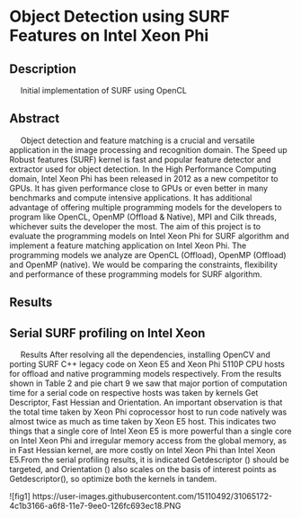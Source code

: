 
<BODY>

<DIV id="id_1">
<H1> Object Detection using SURF Features on Intel Xeon Phi </H1>
</DIV>
<DIV id="id_2_1">
<P class="p9 ft6"><H2> Description </H2></P>
<P class="p10 ft6">&nbsp;&nbsp;&nbsp;&nbsp;&nbsp;Initial implementation of SURF using OpenCL
</P>
</DIV>
<DIV id="id_2_2">
<P class="p9 ft6"><H2> Abstract </H2></P>
<P class="p12 ft6">&nbsp;&nbsp;&nbsp;&nbsp;&nbsp;Object detection and feature matching is a crucial and versatile application in the image processing and recognition domain. The Speed up Robust features (SURF) kernel is fast and popular feature detector and extractor used for object detection. In the High Performance Computing domain, Intel Xeon Phi has been released in 2012 as a new competitor to GPUs. It has given performance close to GPUs or even better in many benchmarks and compute intensive applications. It has additional advantage of offering multiple programming models for the developers to program like OpenCL, OpenMP (Offload &amp; Native), MPI and Cilk threads, whichever suits the developer the most. The aim of this project is to evaluate the programming models on Intel Xeon Phi for SURF algorithm and implement a feature matching application on Intel Xeon Phi. The programming models we analyze are OpenCL (Offload), OpenMP (Offload) and OpenMP (native). We would be comparing the constraints, flexibility and performance of these programming models for SURF algorithm.
</P>
<P class="p9 ft6"><H2> Results </H2></P>
<P class="p12 ft6"><H2> Serial SURF profiling on Intel Xeon </H2></P>
<P class="p12 ft6">&nbsp;&nbsp;&nbsp;&nbsp;&nbsp;Results
After resolving all the dependencies, installing OpenCV and porting SURF C++ legacy code on Xeon E5 and Xeon Phi 5110P
CPU hosts for offload and native programming models respectively. From the results shown in Table 2 and pie chart 9 we saw that
major portion of computation time for a serial code on respective hosts was taken by kernels Get Descriptor, Fast Hessian and
Orientation. An important observation is that the total time taken by Xeon Phi coprocessor host to run code natively was almost
twice as much as time taken by Xeon E5 host. This indicates two things that a single core of Intel Xeon E5 is more powerful than a
single core on Intel Xeon Phi and irregular memory access from the global memory, as in Fast Hessian kernel, are more costly on
Intel Xeon Phi than Intel Xeon E5.From the serial profiling results, it is indicated Getdescriptor () should be targeted, and
Orientation () also scales on the basis of interest points as Getdescriptor(), so optimize both the kernels in tandem.
</P>
![fig1] https://user-images.githubusercontent.com/15110492/31065172-4c1b3166-a6f8-11e7-9ee0-126fc693ec18.PNG
</BODY>
</HTML>
